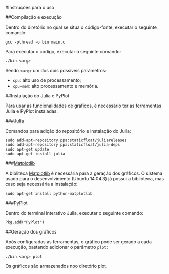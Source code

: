 #Instruções para o uso

##Compilação e execução

Dentro do diretório no qual se situa o código-fonte, executar o seguinte comando:

```gcc -pthread -o bin main.c```

Para executar o código, executar o seguinte comando: 

```
./bin <arg>
```

Sendo ```<arg>``` um dos dois possíveis parâmetros:

- ```cpu```: alto uso de processamento;
- ```cpu-mem```: alto processamento e memória.

##Instalação do Julia e PyPlot

Para usar as funcionalidades de gráficos, é necessário ter as ferramentas Julia e PyPlot instaladas.

###[Julia](julialang.org)

Comandos para adição do repositório e instalação do Julia:

```
sudo add-apt-repository ppa:staticfloat/juliareleases
sudo add-apt-repository ppa:staticfloat/julia-deps
sudo apt-get update
sudo apt-get install julia
```

###[Matplotlib](http://matplotlib.org/)

A bibliteca [Matplotlib](http://matplotlib.org/) é necessária para a geração dos gráficos. O sistema usado para o desenvolvimento (Ubuntu 14.04.3) já possui a biblioteca, mas caso seja necessária a instalação: 

```
sudo apt-get install python-matplotlib 
```

###[PyPlot](https://github.com/stevengj/PyPlot.jl)

Dentro do terminal interativo Julia, executar o seguinte comando:

``` 
Pkg.add("PyPlot")
```

##Geração dos gráficos

Após configuradas as ferramentas, o gráfico pode ser gerado a cada execução, bastando adicionar o parâmetro ```plot```:

```
./bin <arg> plot
```

Os gráficos são armazenados noo diretório plot.
